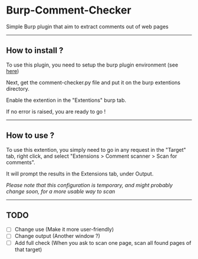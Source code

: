 # Burp-Comment-Checker
Simple Burp plugin that aim to extract comments out of web pages

---

## How to install ?

To use this plugin, you need to setup the burp plugin environment (see [here](https://portswigger.net/burp/extender/writing-your-first-burp-suite-extension#tab-content-codetype2))

Next, get the comment-checker.py file and put it on the burp extentions directory.

Enable the extention in the "Extentions" burp tab.

If no error is raised, you are ready to go !

---

## How to use ?

To use this extention, you simply need to go in any request in the "Target" tab, right click, and select "Extensions > Comment scanner > Scan for comments".

It will prompt the results in the Extensions tab, under Output.

_Please note that this configuration is temporary, and might probably change soon, for a more usable way to scan_

---

## TODO

- [ ] Change use (Make it more user-friendly)
- [ ] Change output (Another window ?)
- [ ] Add full check (When you ask to scan one page, scan all found pages of that target)
